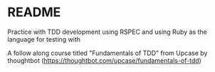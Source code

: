 # README

Practice with TDD development using RSPEC and using Ruby as the language for testing with

A follow along course titled "Fundamentals of TDD" from Upcase by thoughtbot (https://thoughtbot.com/upcase/fundamentals-of-tdd)

